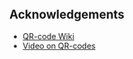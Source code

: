 ## Acknowledgements

* [QR-code Wiki](https://en.wikipedia.org/wiki/QR_code)
* [Video on QR-codes](https://www.youtube.com/watch?v=w5ebcowAJD8&t=1749s)